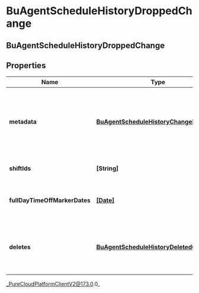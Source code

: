 # BuAgentScheduleHistoryDroppedChange

## BuAgentScheduleHistoryDroppedChange

## Properties

|Name | Type | Description | Notes|
|------------ | ------------- | ------------- | -------------|
| **metadata** | [**BuAgentScheduleHistoryChangeMetadata**](BuAgentScheduleHistoryChangeMetadata) | The metadata of the change, including who and when the change was made | [optional] |
| **shiftIds** | **[String]** | The IDs of deleted shifts | [optional] |
| **fullDayTimeOffMarkerDates** | [**[Date]**](Date) | The dates of any deleted full day time off markers | [optional] |
| **deletes** | [**BuAgentScheduleHistoryDeletedChange**](BuAgentScheduleHistoryDeletedChange) | The deleted shifts, full day time off markers, or the entire agent schedule | [optional] |



_PureCloudPlatformClientV2@173.0.0_

